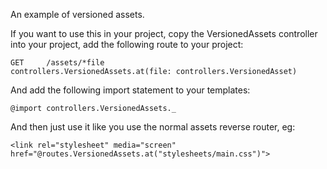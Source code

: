 An example of versioned assets.

If you want to use this in your project, copy the VersionedAssets controller into your project, add the following route
to your project:

    GET     /assets/*file               controllers.VersionedAssets.at(file: controllers.VersionedAsset)

And add the following import statement to your templates:

    @import controllers.VersionedAssets._

And then just use it like you use the normal assets reverse router, eg:

    <link rel="stylesheet" media="screen" href="@routes.VersionedAssets.at("stylesheets/main.css")">
